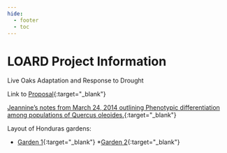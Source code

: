```yaml
---
hide:
  - footer
  - toc
---
```


# LOARD Project Information
Live Oaks Adaptation and Response to Drought

Link to [Proposal](https://drive.google.com/file/d/1lvIN1pYCpYhKTxzzCvds9pHqNTbRku0-/view?usp=sharing){:target="\_blank"}

[Jeannine’s notes from March 24, 2014 outlining Phenotypic differentiation among populations of Quercus oleoides.](https://docs.google.com/document/d/1OaR2jG-oMx6BLpeJjTIGk1KnRzHnK68R/edit?usp=sharing&ouid=117278050553426340443&rtpof=true&sd=true){:target="\_blank"}

Layout of Honduras gardens:  
* [Garden 1](https://drive.google.com/file/d/1_Xb5rzg5GaaMQxlFfR_6dSC0x5KvNecP/view?usp=sharing){:target="\_blank"} 
*[Garden 2](https://drive.google.com/file/d/1FuBNno3aR9p1Rm-FJ09S-y7CvkXC3qlj/view?usp=sharing){:target="\_blank"}
